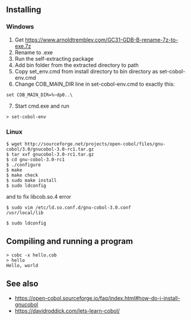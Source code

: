 ## Installing

### Windows

1. Get https://www.arnoldtrembley.com/GC31-GDB-B-rename-7z-to-exe.7z
2. Rename to .exe
3. Run the self-extracting package
4. Add bin folder from the extracted directory to path
5. Copy set_env.cmd from install directory to bin directory as set-cobol-env.cmd
6. Change COB_MAIN_DIR line in set-cobol-env.cmd to exactly this:

```
set COB_MAIN_DIR=%~dp0..\
```

7. Start cmd.exe and run
```
> set-cobol-env
```

### Linux

```
$ wget http://sourceforge.net/projects/open-cobol/files/gnu-cobol/3.0/gnucobol-3.0-rc1.tar.gz
$ tar xvf gnucobol-3.0-rc1.tar.gz
$ cd gnu-cobol-3.0-rc1
$ ./configure
$ make
$ make check
$ sudo make install
$ sudo ldconfig
```

and to fix libcob.so.4 error

```
$ sudo vim /etc/ld.so.conf.d/gnu-cobol-3.0.conf
/usr/local/lib

$ sudo ldconfig
```

## Compiling and running a program

```
> cobc -x hello.cob
> hello
Hello, world
```

## See also

* https://open-cobol.sourceforge.io/faq/index.html#how-do-i-install-gnucobol
* https://davidroddick.com/lets-learn-cobol/
